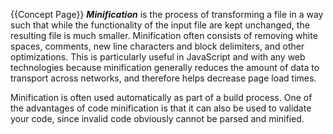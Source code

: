 {{Concept Page}}
***Minification*** is the process of transforming a file in a way such that while the functionality of the input file are kept unchanged, the resulting file is much smaller. Minification often consists of removing white spaces, comments, new line characters and block delimiters, and other optimizations. This is particularly useful in JavaScript and with any web technologies because minification generally reduces the amount of data to transport across networks, and therefore helps decrease page load times.

Minification is often used automatically as part of a build process. One of the advantages of code minification is that it can also be used to validate your code, since invalid code obviously cannot be parsed and minified.